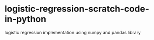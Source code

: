# logistic-regression-scratch-code-in-python
logistic regression implementation using numpy and pandas library
